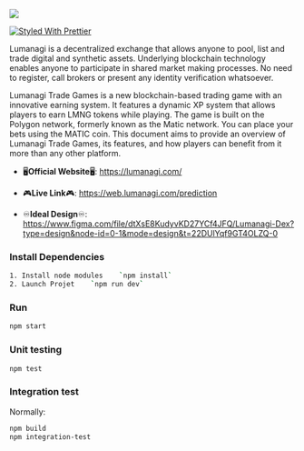 ![](/public/favicon.ico)

[![Styled With Prettier](https://img.shields.io/badge/code_style-prettier-ff69b4.svg)](https://prettier.io/)

Lumanagi is a decentralized exchange that allows anyone to pool, list and trade digital and synthetic assets. Underlying blockchain technology enables anyone to participate in shared market making processes. No need to register, call brokers or present any identity verification whatsoever.

Lumanagi Trade Games is a new blockchain-based trading game with an innovative earning system. It features a dynamic XP system that allows players to earn LMNG tokens while playing. The game is built on the Polygon network, formerly known as the Matic network. You can place your bets using the MATIC coin. This document aims to provide an overview of Lumanagi Trade Games, its features, and how players can benefit from it more than any other platform.

- 🖥**Official Website**🖥: <https://lumanagi.com/>

- 🎮**Live Link**🎮: <https://web.lumanagi.com/prediction>

- ♾**Ideal Design**♾: <https://www.figma.com/file/dtXsE8KudyvKD27YCf4JFQ/Lumanagi-Dex?type=design&node-id=0-1&mode=design&t=22DUlYqf9GT4OLZQ-0>

### Install Dependencies

```bash
1. Install node modules    `npm install`
2. Launch Projet    `npm run dev`
```

### Run

```bash
npm start
```

### Unit testing

```bash
npm test
```

### Integration test

Normally:

```bash
npm build
npm integration-test
```
